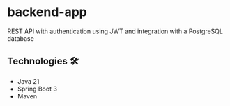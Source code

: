# backend-app
REST API with authentication using JWT and integration with a PostgreSQL database

## Technologies 🛠️

- Java 21
- Spring Boot 3
- Maven